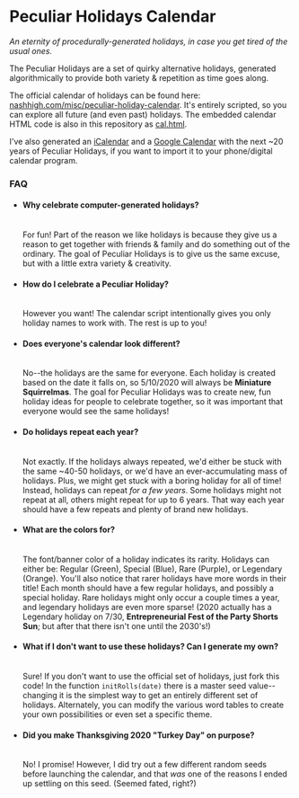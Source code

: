 # Peculiar Holidays Calendar
<i>An eternity of procedurally-generated holidays, in case you get tired of the usual ones.</i>

The Peculiar Holidays are a set of quirky alternative holidays, generated algorithmically to provide both variety & repetition as time goes along.

The official calendar of holidays can be found here: <a href="https://www.nashhigh.com/misc/peculiar-holiday-calendar">nashhigh.com/misc/peculiar-holiday-calendar</a>. It's entirely scripted, so you can explore all future (and even past) holidays. The embedded calendar HTML code is also in this repository as <a href="https://github.com/romadox/PeculiarHolidays/blob/master/cal.html">cal.html</a>.

I've also generated an <a href="https://github.com/romadox/PeculiarHolidays/blob/master/PeculiarHolidays-2019-1-1-to-2042-11-19.ics">iCalendar</a> and a <a href="https://calendar.google.com/calendar/b/1?cid=bGpxMTZqMjBrOWFhZW85Z29xbHJxbGk0Y3NAZ3JvdXAuY2FsZW5kYXIuZ29vZ2xlLmNvbQ">Google Calendar</a> with the next ~20 years of Peculiar Holidays, if you want to import it to your phone/digital calendar program.

<h3>FAQ</h3>
<ul>
  <li><h4>Why celebrate computer-generated holidays?</h4><br>
    For fun! Part of the reason we like holidays is because they give us a reason to get together with friends & family and do something out of the ordinary. The goal of Peculiar Holidays is to give us the same excuse, but with a little extra variety & creativity.</li>
  <li><h4>How do I celebrate a Peculiar Holiday?</h4><br>
    However you want! The calendar script intentionally gives you only holiday names to work with. The rest is up to you!</li>
  <li><h4>Does everyone's calendar look different?</h4><br>
    No--the holidays are the same for everyone. Each holiday is created based on the date it falls on, so 5/10/2020 will always be <b>Miniature Squirrelmas</b>. The goal for Peculiar Holidays was to create new, fun holiday ideas for people to celebrate together, so it was important that everyone would see the same holidays!</li>
  <li><h4>Do holidays repeat each year?</h4><br>
    Not exactly. If the holidays always repeated, we'd either be stuck with the same ~40-50 holidays, or we'd have an ever-accumulating mass of holidays. Plus, we might get stuck with a boring holiday for all of time! Instead, holidays can repeat <i>for a few years</i>. Some holidays might not repeat at all, others might repeat for up to 6 years. That way each year should have a few repeats and plenty of brand new holidays.</li>
  <li><h4>What are the colors for?</h4><br>
    The font/banner color of a holiday indicates its rarity. Holidays can either be: Regular (Green), Special (Blue), Rare (Purple), or Legendary (Orange). You'll also notice that rarer holidays have more words in their title!
    Each month should have a few regular holidays, and possibly a special holiday. Rare holidays might only occur a couple times a year, and legendary holidays are even more sparse! (2020 actually has a Legendary holiday on 7/30, <b>Entrepreneurial Fest of the Party Shorts Sun</b>; but after that there isn't one until the 2030's!)</li>
  <li><h4>What if I don't want to use these holidays? Can I generate my own?</h4><br>
    Sure! If you don't want to use the official set of holidays, just fork this code! In the function <code>initRolls(date)</code> there is a master seed value--changing it is the simplest way to get an entirely different set of holidays. Alternately, you can modify the various word tables to create your own possibilities or even set a specific theme.</li>
  <li><h4>Did you make Thanksgiving 2020 "Turkey Day" on purpose?</h4><br>
    No! I promise! However, I did try out a few different random seeds before launching the calendar, and that <i>was</i> one of the reasons I ended up settling on this seed. (Seemed fated, right?)</li>
</ul>
